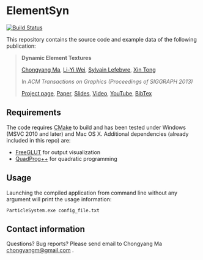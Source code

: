 ElementSyn
==========

[![Build Status](https://travis-ci.org/chongyangma/ElementSyn.svg?branch=master)](https://travis-ci.org/chongyangma/ElementSyn)

This repository contains the source code and example data of the following publication:

> **Dynamic Element Textures**
>
> [Chongyang Ma](http://chongyangma.com/), [Li-Yi Wei](http://www.liyiwei.org/), [Sylvain Lefebvre](http://www.antexel.com/sylefeb/research), [Xin Tong](http://research.microsoft.com/en-us/um/people/xtong/xtong.html)
>
> In *ACM Transactions on Graphics (Proceedings of SIGGRAPH 2013)*
>
> [Project page](http://chongyangma.com/publications/dt/index.html),
> [Paper](http://chongyangma.com/publications/dt/2013_dt_paper.pdf),
> [Slides](http://chongyangma.com/publications/dt/2013_dt_slides.pdf),
> [Video](http://chongyangma.com/publications/dt/2013_dt_video.mp4),
> [YouTube](https://www.youtube.com/watch?v=dSvqGcBAorI),
> [BibTex](http://chongyangma.com/publications/dt/2013_dt_bib.txt)

## Requirements

The code requires [CMake](https://cmake.org/) to build and has been tested under Windows (MSVC 2010 and later) and Mac OS X. Additional dependencies (already included in this repo) are:
* [FreeGLUT](http://freeglut.sourceforge.net/) for output visualization
* [QuadProg++](https://github.com/liuq/QuadProgpp) for quadratic programming

## Usage

Launching the compiled application from command line without any argument will print the usage information:

```
ParticleSystem.exe config_file.txt
```

## Contact information

Questions? Bug reports? Please send email to Chongyang Ma chongyangm@gmail.com .
